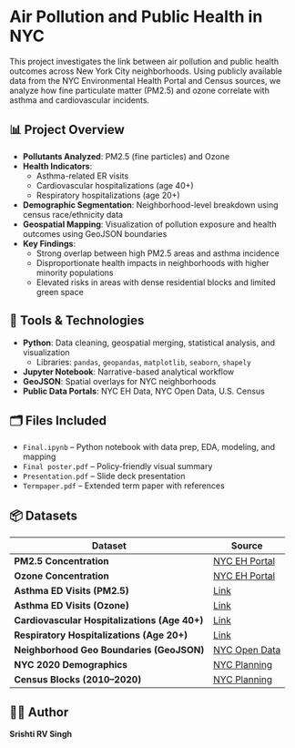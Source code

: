 # Air Pollution and Public Health in NYC

This project investigates the link between air pollution and public health outcomes across New York City neighborhoods. Using publicly available data from the NYC Environmental Health Portal and Census sources, we analyze how fine particulate matter (PM2.5) and ozone correlate with asthma and cardiovascular incidents.

## 📊 Project Overview

- **Pollutants Analyzed**: PM2.5 (fine particles) and Ozone
- **Health Indicators**:
  - Asthma-related ER visits
  - Cardiovascular hospitalizations (age 40+)
  - Respiratory hospitalizations (age 20+)
- **Demographic Segmentation**: Neighborhood-level breakdown using census race/ethnicity data
- **Geospatial Mapping**: Visualization of pollution exposure and health outcomes using GeoJSON boundaries
- **Key Findings**:
  - Strong overlap between high PM2.5 areas and asthma incidence
  - Disproportionate health impacts in neighborhoods with higher minority populations
  - Elevated risks in areas with dense residential blocks and limited green space

## 🧰 Tools & Technologies

- **Python**: Data cleaning, geospatial merging, statistical analysis, and visualization  
  - Libraries: `pandas`, `geopandas`, `matplotlib`, `seaborn`, `shapely`
- **Jupyter Notebook**: Narrative-based analytical workflow
- **GeoJSON**: Spatial overlays for NYC neighborhoods
- **Public Data Portals**: NYC EH Data, NYC Open Data, U.S. Census

## 🗂 Files Included

- `Final.ipynb` – Python notebook with data prep, EDA, modeling, and mapping
- `Final poster.pdf` – Policy-friendly visual summary
- `Presentation.pdf` – Slide deck presentation
- `Termpaper.pdf` – Extended term paper with references

## 📦 Datasets

| Dataset | Source |
|--------|--------|
| **PM2.5 Concentration** | [NYC EH Portal](https://a816-dohbesp.nyc.gov/IndicatorPublic/data-explorer/fine-particles-%28pm-2-5%29/graph) |
| **Ozone Concentration** | [NYC EH Portal](https://a816-dohbesp.nyc.gov/IndicatorPublic/data-explorer/ozone/graph) |
| **Asthma ED Visits (PM2.5)** | [Link](https://a816-dohbesp.nyc.gov/IndicatorPublic/data-explorer/asthma-emergency-department-visits-due-to-pm2-5/table) |
| **Asthma ED Visits (Ozone)** | [Link](https://a816-dohbesp.nyc.gov/IndicatorPublic/data-explorer/asthma-emergency-department-visits-due-to-ozone/table) |
| **Cardiovascular Hospitalizations (Age 40+)** | [Link](https://a816-dohbesp.nyc.gov/IndicatorPublic/data-explorer/cardiovascular-hospitalizations-due-to-pm2-5-age-40-/table) |
| **Respiratory Hospitalizations (Age 20+)** | [Link](https://a816-dohbesp.nyc.gov/IndicatorPublic/data-explorer/respiratory-hospitalizations-due-to-pm2-5-age-20-/table) |
| **Neighborhood Geo Boundaries (GeoJSON)** | [NYC Open Data](https://data.cityofnewyork.us/City-Government/Neighborhood-Tabulation-Areas-2010/ykik-8eqr) |
| **NYC 2020 Demographics** | [NYC Planning](https://www.nyc.gov/assets/planning/download/pdf/data-maps/nyc-population/detailed-race-ethnicity-nyc2020.xlsx) |
| **Census Blocks (2010–2020)** | [NYC Planning](https://www.nyc.gov/assets/planning/download/pdf/data-maps/nyc-population/census-blocks-nyc-2010-2020.xlsx) |

## 🧑‍💼 Author

**Srishti RV Singh**  

